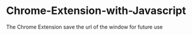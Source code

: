 # Chrome-Extension-with-Javascript

The Chrome Extension save the url of the window for future use 
